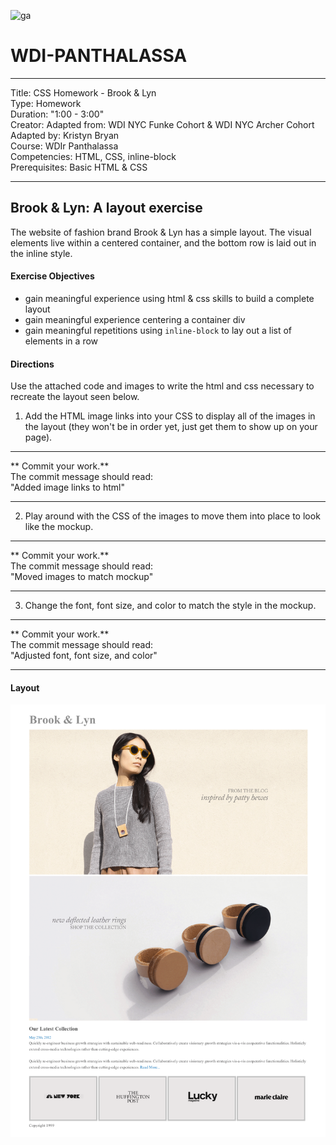 ![ga](http://mobbook.generalassemb.ly/ga_cog.png)

# WDI-PANTHALASSA

---
Title: CSS Homework - Brook & Lyn<br>
Type: Homework<br>
Duration: "1:00 - 3:00" <br>
Creator:
    Adapted from: WDI NYC Funke Cohort & WDI NYC Archer Cohort<br>
    Adapted by: Kristyn Bryan <br>
    Course: WDIr Panthalassa<br>
Competencies: HTML, CSS, inline-block<br>
Prerequisites: Basic HTML & CSS

---


## Brook & Lyn: A layout exercise

The website of fashion brand Brook & Lyn has a simple layout. The visual elements live within a centered container, and the bottom row is laid out in the inline style.

#### Exercise Objectives

- gain meaningful experience using html & css skills to build a complete layout
- gain meaningful experience centering a container div
- gain meaningful repetitions using `inline-block` to lay out a list of elements in a row

#### Directions

Use the attached code and images to write the html and css necessary to recreate the layout seen below.

1. Add the HTML image links into your CSS to display all of the images in the layout (they won't be in order yet, just get them to show up on your page).

<hr>
** Commit your work.** <br>
The commit message should read: <br>
"Added image links to html"
<hr>

2. Play around with the CSS of the images to move them into place to look like the mockup.

<hr>
** Commit your work.** <br>
The commit message should read: <br>
"Moved images to match mockup"
<hr>

3. Change the font, font size, and color to match the style in the mockup.

<hr>
** Commit your work.** <br>
The commit message should read: <br>
"Adjusted font, font size, and color"
<hr>

#### Layout

![image](mockup.png)

